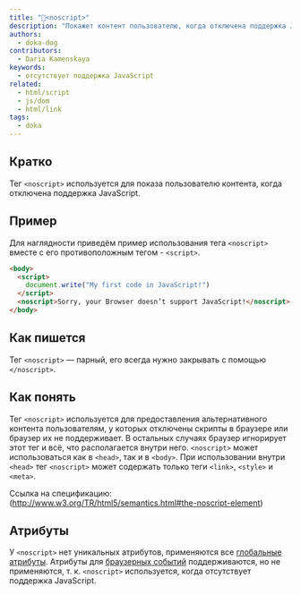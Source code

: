 ```yaml
---
title: "<noscript>"
description: "Покажет контент пользователю, когда отключена поддержка JavaScript"
authors:
  - doka-dog
contributors:
  - Daria Kamenskaya
keywords:
  - отсутствует поддержка JavaScript
related:
  - html/script
  - js/dom
  - html/link
tags:
  - doka
---
```



## Кратко
Тег `<noscript>` используется для показа пользователю контента, когда отключена поддержка JavaScript.

## Пример
Для наглядности приведём пример использования тега `<noscript>` вместе с его противоположным тегом - `<script>`.

```html
<body>
  <script>
    document.write("My first code in JavaScript!")
  </script>
  <noscript>Sorry, your Browser doesn’t support JavaScript!</noscript>
</body>
```

## Как пишется
Тег `<noscript>` — парный, его всегда нужно закрывать с помощью `</noscript>`.

## Как понять

Тег `<noscript>` используется для предоставления альтернативного контента пользователям, у которых отключены скрипты в браузере или браузер их не поддерживает. В остальных случаях браузер игнорирует этот тег и всё, что располагается внутри него.
`<noscript>` может использоваться как в `<head>`, так и в `<body>`. При использовании внутри `<head>` тег `<noscript>` может содержать только теги `<link>`, `<style>` и `<meta>`.

Ссылка на спецификацию: (http://www.w3.org/TR/html5/semantics.html#the-noscript-element)

## Атрибуты

У `<noscript>` нет уникальных атрибутов, применяются все [глобальные атрибуты](/html/global-attrs/). Атрибуты для [браузерных событий](/js/events/) поддерживаются, но не применяются, т. к. `<noscript>` используется, когда отсутствует поддержка JavaScript.

